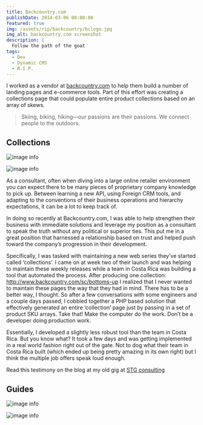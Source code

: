 ```yaml
---
title: Backcountry.com
publishDate: 2014-03-06 00:00:00
featured: true
img: /assets/rip/backcountry/bclogo.jpg
img_alt: backcountry.com screenshot
description: |
  Follow the path of the goat
tags:
  - Dev
  - Dynamic CMS
  - R.I.P.
---
```


I worked as a vendor at <a href="https://backcountry.com" target="_blank">backcountry.com</a> to help them build a number of landing pages and e-commerce tools. Part of this effort was creating a collections page that could populate entire product collections based on an array of skews. 

> Skiing, biking, hiking—our passions are their passions. We connect people to the outdoors.

## Collections

![image info](/public/assets/rip/backcountry/collections-2-sm.jpg)


![image info](/public/assets/rip/backcountry/collections-6-sm.jpg)

As a consultant, often when diving into a large online retailer environment you can expect there to be many pieces of proprietary company knowledge to pick up. Between learning a new API, using Foreign CRM tools, and adapting to the conventions of their business operations and hierarchy expectations, it can be a lot to keep track of.

In doing so recently at Backcountry.com‍‍, I was able to help strengthen their business with immediate solutions and leverage my position as a consultant to speak the truth without any political or superior ties. This put me in a great position that harnessed a relationship based on trust and helped push toward the company’s progression in their development.

Specifically, I was tasked with maintaining a new web series they’ve started called ‘collections’. I came on at week two of their launch and was helping to maintain these weekly releases while a team in Costa Rica was building a tool that automated the process. After producing one collection: 
http://www.backcountry.com/sc/bottoms-up‍‍ I realized that I never wanted to maintain these pages the way that they had in mind. There has to be a better way, I thought. So after a few conversations with some engineers and a couple days passed, I cobbled together a PHP based solution that effectively generated an entire ‘collection’ page just by passing in a set of product SKU arrays. Take that! 
Make the computer do the work. Don’t be a developer doing production work.

Essentially, I developed a slightly less robust tool than the team in Costa Rica. But you know what? It took a few days and was getting implemented in a real world fashion right out of the gate. 
Not to dog what their team in Costa Rica built (which ended up being pretty amazing in its own right) but I think the multiple job offers speak loud enough. 

Read this testimony on the blog at my old gig at <a href="https://stgconsulting.com/testimony-of-ryan-parrish/" target="_blank">STG consulting</a>

## Guides

![image info](/public/assets/rip/backcountry/oakley-outerwear-guide.png)

![image info](/public/assets/rip/backcountry/winter-ski-guide-13-14.png)